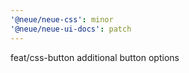 ```yaml
---
'@neue/neue-css': minor
'@neue/neue-ui-docs': patch
---
```


feat/css-button additional button options
